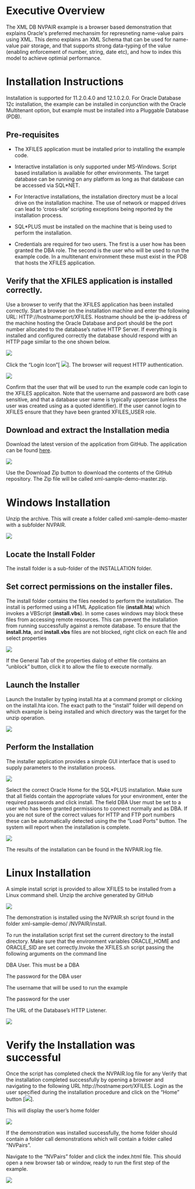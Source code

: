 
Executive Overview
==================

The XML DB NVPAIR example is a browser based demonstration that explains Oracle's preferred mechansim for represneting name-value pairs using XML. This demo explains an XML Schema that can be used for name-value pair storage, and that supports strong data-typing of the value (enabling enforcement of number, string, date etc), and how to index this model to achieve optimial performance.

Installation Instructions
=========================

Installation is supported for 11.2.0.4.0 and 12.1.0.2.0. For Oracle Database 12c installation, the example can be installed in conjunction with the Oracle Multitenant option, but example must be installed into a Pluggable Database (PDB).

Pre-requisites
--------------

-   The XFILES application must be installed prior to installing the example code.

-   Interactive installation is only supported under MS-Windows. Script based installation is available for other environments. The target database can be running on any platform as long as that database can be accessed via SQL\*NET.

-   For Interactive installations, the installation directory must be a local drive on the installation machine. The use of network or mapped drives can lead to ‘cross-site’ scripting exceptions being reported by the installation process.

-   SQL\*PLUS must be installed on the machine that is being used to perform the installation.

-   Credentials are required for two users. The first is a user how has been granted the DBA role. The second is the user who will be used to run the example code. In a multitenant environment these must exist in the PDB that hosts the XFILES application.

Verify that the XFILES application is installed correctly.
----------------------------------------------------------

Use a browser to verify that the XFILES application has been installed correctly. Start a browser on the installation machine and enter the following URL: HTTP://hostname:port/XFILES. Hostname should be the ip-address of the machine hosting the Oracle Database and port should be the port number allocated to the database’s native HTTP Server. If everything is installed and configured correctly the database should respond with an HTTP page similar to the one shown below.

![](media/image001.png)

Click the “Login Icon”[ ![](media/image002.png)]. The browser will request HTTP authentication.

![](media/image003.png)

Confirm that the user that will be used to run the example code can login to the XFILES applicaiton. Note that the username and password are both case sensitive, and that a database user name is typically uppercase (unless the user was created using as a quoted identifier). If the user cannot login to XFILES ensure that they have been granted XFILES\_USER role.

<span id="_Toc310240961" class="anchor"><span id="_Toc413168751" class="anchor"></span></span>Download and extract the Installation media
-----------------------------------------------------------------------------------------------------------------------------------------

Download the latest version of the application from GitHub. The application can be found [here](https://github.com/oracle/xml-sample-demo).

![](media/image004.png)

Use the Download Zip button to download the contents of the GitHub repository. The Zip file will be called xml-sample-demo-master.zip.

<span id="_Toc310240962" class="anchor"><span id="_Toc413168752" class="anchor"></span></span>Windows Installation
==================================================================================================================

Unzip the archive. This will create a folder called xml-sample-demo-master with a subfolder NVPAIR.

![](media/image005.png)

<span id="_Toc310240963" class="anchor"></span>

Locate the Install Folder
-------------------------

The install folder is a sub-folder of the INSTALLATION folder.

Set correct permissions on the installer files.
-----------------------------------------------

The install folder contains the files needed to perform the installation. The install is performed using a HTML Application file (**install.hta**) which invokes a VBScript (**install.vbs**). In some cases windows may block these files from accessing remote resources. This can prevent the installation from running successfully against a remote database. To ensure that the **install.hta**, and **install.vbs** files are not blocked, right click on each file and select properties

![](media/image006.png)

If the General Tab of the properties dialog of either file contains an “unblock” button, click it to allow the file to execute normally.

<span id="_Toc413168755" class="anchor"></span>

Launch the Installer
--------------------

Launch the Installer by typing install.hta at a command prompt or clicking on the install.hta icon. The exact path to the “install” folder will depend on which example is being installed and which directory was the target for the unzip operation.

![](media/image007.png)

<span id="_Toc310240965" class="anchor"><span id="_Toc413168756" class="anchor"></span></span>Perform the Installation
----------------------------------------------------------------------------------------------------------------------

The installer application provides a simple GUI interface that is used to supply parameters to the installation process.

![](media/image008.png)

Select the correct Oracle Home for the SQL\*PLUS installation. Make sure that all fields contain the appropriate values for your environment, enter the required passwords and click install. The field DBA User must be set to a user who has been granted permissions to connect normally and as DBA. If you are not sure of the correct values for HTTP and FTP port numbers these can be automatically detected using the the “Load Ports” button. The system will report when the installation is complete.

![](media/image009.png)

The results of the installation can be found in the NVPAIR.log file.

Linux Installation
==================

A simple install script is provided to allow XFILES to be installed from a Linux command shell. Unzip the archive generated by GitHub

![](media/image010.png)

The demonstration is installed using the NVPAIR.sh script found in the folder xml-sample-demo/ /NVPAIR/install.

To run the installation script first set the current directory to the install directory. Make sure that the environment variables ORACLE\_HOME and ORACLE\_SID are set correctly.Invoke the XFILES.sh script passing the following arguments on the command line

DBA User. This must be a DBA

The password for the DBA user

The username that will be used to run the example

The password for the user

The URL of the Database’s HTTP Listener.

![](media/image011.png)

Verify the Installation was successful
======================================

Once the script has completed check the NVPAIR.log file for any Verify that the installation completed successfully by opening a browser and navigating to the following URL http://hostname:port/XFILES. Login as the user specified during the installation procedure and click on the “Home” button [![](media/image012.png)].

This will display the user’s home folder

![](media/image013.png)

If the demonstration was installed successfully, the home folder should contain a folder call demonstrations which will contain a folder called “NVPairs”.

Navigate to the “NVPairs” folder and click the index.html file. This should open a new browser tab or window, ready to run the first step of the example.

![](media/image014.png)
